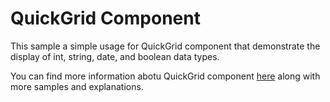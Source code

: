# QuickGrid Component

This sample a simple usage for QuickGrid component that demonstrate the display of int, string, date, and boolean data types.

You can find more information abotu QuickGrid component [here](https://aspnet.github.io/quickgridsamples/) along with more samples and explanations. 
